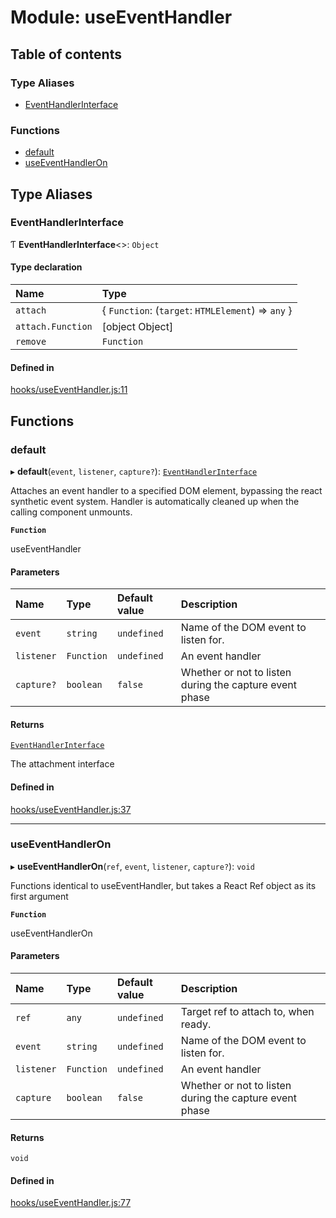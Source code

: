 # Module: useEventHandler

## Table of contents

### Type Aliases

- [EventHandlerInterface](useEventHandler.md#eventhandlerinterface)

### Functions

- [default](useEventHandler.md#default)
- [useEventHandlerOn](useEventHandler.md#useeventhandleron)

## Type Aliases

### EventHandlerInterface

Ƭ **EventHandlerInterface**<\>: `Object`

#### Type declaration

| Name | Type |
| :------ | :------ |
| `attach` | { `Function`: (`target`: `HTMLElement`) => `any`  } |
| `attach.Function` | [object Object] |
| `remove` | `Function` |

#### Defined in

[hooks/useEventHandler.js:11](https://github.com/Twipped/hooks/blob/86a2b07/hooks/useEventHandler.js#L11)

## Functions

### default

▸ **default**(`event`, `listener`, `capture?`): [`EventHandlerInterface`](useEventHandler.md#eventhandlerinterface)

Attaches an event handler to a specified DOM element, bypassing the react synthetic event system.
Handler is automatically cleaned up when the calling component unmounts.

**`Function`**

useEventHandler

#### Parameters

| Name | Type | Default value | Description |
| :------ | :------ | :------ | :------ |
| `event` | `string` | `undefined` | Name of the DOM event to listen for. |
| `listener` | `Function` | `undefined` | An event handler |
| `capture?` | `boolean` | `false` | Whether or not to listen during the capture event phase |

#### Returns

[`EventHandlerInterface`](useEventHandler.md#eventhandlerinterface)

The attachment interface

#### Defined in

[hooks/useEventHandler.js:37](https://github.com/Twipped/hooks/blob/86a2b07/hooks/useEventHandler.js#L37)

___

### useEventHandlerOn

▸ **useEventHandlerOn**(`ref`, `event`, `listener`, `capture?`): `void`

Functions identical to useEventHandler, but takes a React Ref object as its first argument

**`Function`**

useEventHandlerOn

#### Parameters

| Name | Type | Default value | Description |
| :------ | :------ | :------ | :------ |
| `ref` | `any` | `undefined` | Target ref to attach to, when ready. |
| `event` | `string` | `undefined` | Name of the DOM event to listen for. |
| `listener` | `Function` | `undefined` | An event handler |
| `capture` | `boolean` | `false` | Whether or not to listen during the capture event phase |

#### Returns

`void`

#### Defined in

[hooks/useEventHandler.js:77](https://github.com/Twipped/hooks/blob/86a2b07/hooks/useEventHandler.js#L77)
